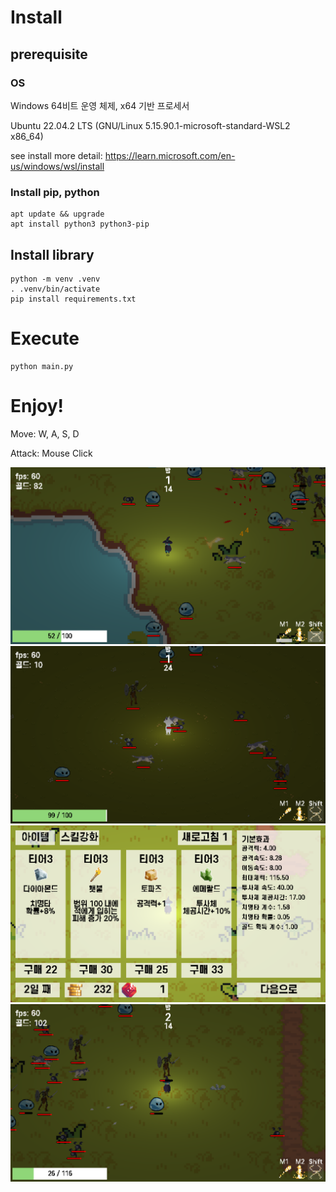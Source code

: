 # Install

## prerequisite

### OS

Windows 64비트 운영 체제, x64 기반 프로세서

Ubuntu 22.04.2 LTS (GNU/Linux 5.15.90.1-microsoft-standard-WSL2 x86_64)

see install more detail: <https://learn.microsoft.com/en-us/windows/wsl/install>

### Install pip, python

```
apt update && upgrade
apt install python3 python3-pip
```

## Install library

```
python -m venv .venv
. .venv/bin/activate
pip install requirements.txt
```

# Execute

```
python main.py
```

# Enjoy!

Move: W, A, S, D

Attack: Mouse Click

![Play Screenshot](readme/image1.png)
![Play Screenshot](readme/image2.png)
![Play Screenshot](readme/image3.png)
![Play Screenshot](readme/image4.png)
